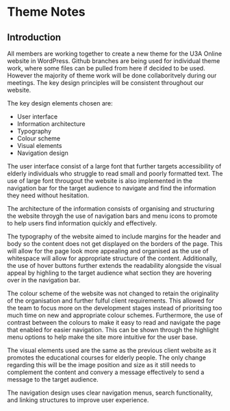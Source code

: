# Theme Notes

## Introduction
All members are working together to create a new theme for the U3A Online website in WordPress. Github branches are being used for individual theme work, where some files can be pulled from here if decided to be used. However the majority of theme work will be done collaboritvely during our meetings. The key design principles will be consistent throughout our website. 

The key design elements chosen are:
- User interface
- Information architecture
- Typography
- Colour scheme
- Visual elements
- Navigation design

The user interface consist of a large font that further targets accessibility of elderly individuals who struggle to read small and poorly formatted text. The use of large font througout the website is also implemented in the navigation bar for the target audience to navigate and find the information they need without hesitation. 


The architecture of the information consists of organising and structuring the website throygh the use of navigation bars and menu icons to promote to help users find information quickly and effectively. 

The typography of the website aimed to include margins for the header and body so the content does not get displayed on the borders of the page. This will allow for the page look more appealing and organised as the use of whitespace will allow for appropriate structure of the content. Additionally, the use of hover buttons further extends the readability alongside the visual appeal by highling to the target audience what section they are hovering over in the navigation bar.

The colour scheme of the website was not changed to retain the originality of the organisation and further fulful client requirements. This allowed for the team to focus more on the development stages instead of prioritsing too much time on new and appropriate colour schemes. Furthermore, the use of contrast between the colours to make it easy to read and navigate the page that enabled for easier navigation. This can be shown through the highlight menu options to help make the site more intuitive for the user base.

The visual elements used are the same as the previous client website as it promotes the educational courses for elderly people. The only change regarding this will be the image position and size as it still needs to complement the content and convery a message effectively to send a message to the target audience.

The navigation design uses clear navigation menus, search functionality, and linking structures to improve user experience.

